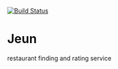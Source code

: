 [![Build Status](https://travis-ci.org/foraay/Jeun.svg)](https://travis-ci.org/foraay/Jeun)
# Jeun
restaurant finding and rating service 
